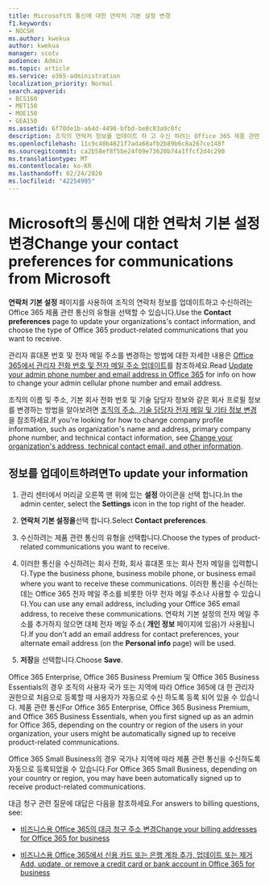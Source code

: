 ```yaml
---
title: Microsoft의 통신에 대한 연락처 기본 설정 변경
f1.keywords:
- NOCSH
ms.author: kwekua
author: kwekua
manager: scotv
audience: Admin
ms.topic: article
ms.service: o365-administration
localization_priority: Normal
search.appverid:
- BCS160
- MET150
- MOE150
- GEA150
ms.assetid: 6f70de1b-a64d-4498-bfbd-be8c83a9c0fc
description: 조직의 연락처 정보를 업데이트 하 고 수신 하려는 Office 365 제품 관련 통신의 유형을 선택 합니다.
ms.openlocfilehash: 11c9c40b4821f7ada68afb2b89b6c8a267ce148f
ms.sourcegitcommit: ca2b58ef8f5be24f09e73620b74a1ffcf2d4c290
ms.translationtype: MT
ms.contentlocale: ko-KR
ms.lasthandoff: 02/24/2020
ms.locfileid: "42254995"
---
```

# <a name="change-your-contact-preferences-for-communications-from-microsoft"></a><span data-ttu-id="ef0a0-103">Microsoft의 통신에 대한 연락처 기본 설정 변경</span><span class="sxs-lookup"><span data-stu-id="ef0a0-103">Change your contact preferences for communications from Microsoft</span></span>

<span data-ttu-id="ef0a0-104">**연락처 기본 설정** 페이지를 사용하여 조직의 연락처 정보를 업데이트하고 수신하려는 Office 365 제품 관련 통신의 유형을 선택할 수 있습니다.</span><span class="sxs-lookup"><span data-stu-id="ef0a0-104">Use the **Contact preferences** page to update your organizations's contact information, and choose the type of Office 365 product-related communications that you want to receive.</span></span>
  
<span data-ttu-id="ef0a0-105">관리자 휴대폰 번호 및 전자 메일 주소를 변경하는 방법에 대한 자세한 내용은 [Office 365에서 관리자 전화 번호 및 전자 메일 주소 업데이트](update-phone-number-and-email-address.md)를 참조하세요.</span><span class="sxs-lookup"><span data-stu-id="ef0a0-105">Read [Update your admin phone number and email address in Office 365](update-phone-number-and-email-address.md) for info on how to change your admin cellular phone number and email address.</span></span>
  
<span data-ttu-id="ef0a0-106">조직의 이름 및 주소, 기본 회사 전화 번호 및 기술 담당자 정보와 같은 회사 프로필 정보를 변경하는 방법을 알아보려면 [조직의 주소, 기술 담당자 전자 메일 및 기타 정보 변경](change-address-contact-and-more.md)을 참조하세요.</span><span class="sxs-lookup"><span data-stu-id="ef0a0-106">If you're looking for how to change company profile information, such as organization's name and address, primary company phone number, and technical contact information, see [Change your organization's address, technical contact email, and other information](change-address-contact-and-more.md).</span></span>
  
## <a name="to-update-your-information"></a><span data-ttu-id="ef0a0-107">정보를 업데이트하려면</span><span class="sxs-lookup"><span data-stu-id="ef0a0-107">To update your information</span></span>
  
1. <span data-ttu-id="ef0a0-108">관리 센터에서 머리글 오른쪽 맨 위에 있는 **설정** 아이콘을 선택 합니다.</span><span class="sxs-lookup"><span data-stu-id="ef0a0-108">In the admin center, select the **Settings** icon in the top right of the header.</span></span>

2. <span data-ttu-id="ef0a0-109">**연락처 기본 설정을**선택 합니다.</span><span class="sxs-lookup"><span data-stu-id="ef0a0-109">Select **Contact preferences**.</span></span>

3. <span data-ttu-id="ef0a0-110">수신하려는 제품 관련 통신의 유형을 선택합니다.</span><span class="sxs-lookup"><span data-stu-id="ef0a0-110">Choose the types of product-related communications you want to receive.</span></span>

4. <span data-ttu-id="ef0a0-111">이러한 통신을 수신하려는 회사 전화, 회사 휴대폰 또는 회사 전자 메일을 입력합니다.</span><span class="sxs-lookup"><span data-stu-id="ef0a0-111">Type the business phone, business mobile phone, or business email where you want to receive these communications.</span></span>
    <span data-ttu-id="ef0a0-112">이러한 통신을 수신하는 데는 Office 365 전자 메일 주소를 비롯한 아무 전자 메일 주소나 사용할 수 있습니다.</span><span class="sxs-lookup"><span data-stu-id="ef0a0-112">You can use any email address, including your Office 365 email address, to receive these communications.</span></span> <span data-ttu-id="ef0a0-113">연락처 기본 설정의 전자 메일 주소를 추가하지 않으면 대체 전자 메일 주소( **개인 정보** 페이지에 있음)가 사용됩니다.</span><span class="sxs-lookup"><span data-stu-id="ef0a0-113">If you don't add an email address for contact preferences, your alternate email address (on the **Personal info** page) will be used.</span></span>

5. <span data-ttu-id="ef0a0-114">**저장**을 선택합니다.</span><span class="sxs-lookup"><span data-stu-id="ef0a0-114">Choose **Save**.</span></span>
  
<span data-ttu-id="ef0a0-115">Office 365 Enterprise, Office 365 Business Premium 및 Office 365 Business Essentials의 경우 조직의 사용자 국가 또는 지역에 따라 Office 365에 대 한 관리자 권한으로 처음으로 등록할 때 사용자가 자동으로 수신 하도록 등록 되어 있을 수 있습니다. 제품 관련 통신</span><span class="sxs-lookup"><span data-stu-id="ef0a0-115">For Office 365 Enterprise, Office 365 Business Premium, and Office 365 Business Essentials, when you first signed up as an admin for Office 365, depending on the country or region of the users in your organization, your users might be automatically signed up to receive product-related communications.</span></span>
  
<span data-ttu-id="ef0a0-116">Office 365 Small Business의 경우 국가나 지역에 따라 제품 관련 통신을 수신하도록 자동으로 등록되었을 수 있습니다.</span><span class="sxs-lookup"><span data-stu-id="ef0a0-116">For Office 365 Small Business, depending on your country or region, you may have been automatically signed up to receive product-related communications.</span></span>
  
<span data-ttu-id="ef0a0-117">대금 청구 관련 질문에 대답은 다음을 참조하세요.</span><span class="sxs-lookup"><span data-stu-id="ef0a0-117">For answers to billing questions, see:</span></span>
  
- [<span data-ttu-id="ef0a0-118">비즈니스용 Office 365의 대금 청구 주소 변경</span><span class="sxs-lookup"><span data-stu-id="ef0a0-118">Change your billing addresses for Office 365 for business</span></span>](../../commerce/billing-and-payments/change-your-billing-addresses.md)

- [<span data-ttu-id="ef0a0-119">비즈니스용 Office 365에서 신용 카드 또는 은행 계좌 추가, 업데이트 또는 제거</span><span class="sxs-lookup"><span data-stu-id="ef0a0-119">Add, update, or remove a credit card or bank account in Office 365 for business</span></span>](../../commerce/billing-and-payments/add-update-or-remove-credit-card-or-bank-account.md)
